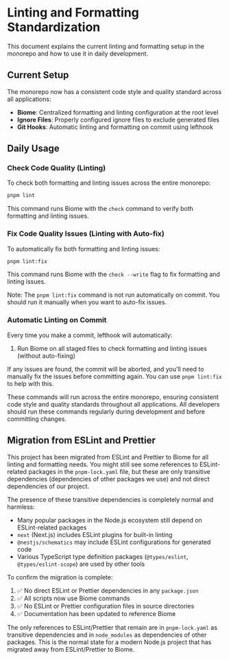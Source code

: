 # Linting and Formatting Standardization

This document explains the current linting and formatting setup in the monorepo and how to use it in daily development.

## Current Setup

The monorepo now has a consistent code style and quality standard across all applications:

- **Biome**: Centralized formatting and linting configuration at the root level
- **Ignore Files**: Properly configured ignore files to exclude generated files
- **Git Hooks**: Automatic linting and formatting on commit using lefthook

## Daily Usage

### Check Code Quality (Linting)

To check both formatting and linting issues across the entire monorepo:

```bash
pnpm lint
```

This command runs Biome with the `check` command to verify both formatting and linting issues.

### Fix Code Quality Issues (Linting with Auto-fix)

To automatically fix both formatting and linting issues:

```bash
pnpm lint:fix
```

This command runs Biome with the `check --write` flag to fix formatting and linting issues.

Note: The `pnpm lint:fix` command is not run automatically on commit. You should run it manually when you want to auto-fix issues.

### Automatic Linting on Commit

Every time you make a commit, lefthook will automatically:

1. Run Biome on all staged files to check formatting and linting issues (without auto-fixing)

If any issues are found, the commit will be aborted, and you'll need to manually fix the issues before committing again. You can use `pnpm lint:fix` to help with this.

These commands will run across the entire monorepo, ensuring consistent code style and quality standards throughout all applications. All developers should run these commands regularly during development and before committing changes.

## Migration from ESLint and Prettier

This project has been migrated from ESLint and Prettier to Biome for all linting and formatting needs. You might still see some references to ESLint-related packages in the `pnpm-lock.yaml` file, but these are only transitive dependencies (dependencies of other packages we use) and not direct dependencies of our project.

The presence of these transitive dependencies is completely normal and harmless:

- Many popular packages in the Node.js ecosystem still depend on ESLint-related packages
- `next` (Next.js) includes ESLint plugins for built-in linting
- `@nestjs/schematics` may include ESLint configurations for generated code
- Various TypeScript type definition packages (`@types/eslint`, `@types/eslint-scope`) are used by other tools

To confirm the migration is complete:

1. ✅ No direct ESLint or Prettier dependencies in any `package.json`
2. ✅ All scripts now use Biome commands
3. ✅ No ESLint or Prettier configuration files in source directories
4. ✅ Documentation has been updated to reference Biome

The only references to ESLint/Prettier that remain are in `pnpm-lock.yaml` as transitive dependencies and in `node_modules` as dependencies of other packages. This is the normal state for a modern Node.js project that has migrated away from ESLint/Prettier to Biome.

